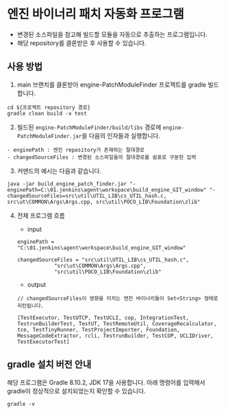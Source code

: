 # 엔진 바이너리 패치 자동화 프로그램

- 변경된 소스파일을 참고해 빌드할 모듈을 자동으로 추출하는 프로그램입니다. 
- 해당 repository를 클론받은 후 사용할 수 있습니다.

## 사용 방법

1. main 브랜치를 클론받아 engine-PatchModuleFinder 프로젝트를 gradle 빌드합니다.
```
cd ${프로젝트 repository 경로}
gradle clean build -x test
```
2. 빌드된 `engine-PatchModuleFinder/build/libs` 경로에 `engine-PatchModuleFinder.jar`을 다음의 인자들과 실행합니다.
```
- enginePath : 엔진 repository가 존재하는 절대경로
- changedSourceFiles : 변경된 소스파일들의 절대경로를 쉼표로 구분한 입력
```
3. 커맨드의 예시는 다음과 같습니다.
```
java -jar build_engine_patch_finder.jar "-enginePath=C:\01.jenkins\agent\workspace\build_engine_GIT_window" "-changedSourceFiles=src\util\UTIL_LIB\cs_UTIL_hash.c, src\ut\COMMON\Args\Args.cpp, src\util\POCO_LIB\Foundation\zlib"
```
4. 전체 프로그램 흐름

	- input
	```
	enginePath = "C:\01.jenkins\agent\workspace\build_engine_GIT_window"
	
	changedSourceFiles = "src\util\UTIL_LIB\cs_UTIL_hash.c", 
				"src\ut\COMMON\Args\Args.cpp", 
				"src\util\POCO_LIB\Foundation\zlib"
	```
	- output
	```
	// changedSourceFiles이 영향을 미치는 엔진 바이너리들이 Set<String> 형태로 리턴됩니다.
	
	[TestExecutor, TestUTCP, TestUCLI, cop, IntegrationTest, TestrunBuilderTest, TestUT, TestRemoteUtil, CoverageRecalculator, tce, TestTinyRunner, TestProjectImporter, Foundation, MessageCodeExtractor, rcli, TestrunBuilder, TestCOP, UCLIDriver, TestExecutorTest]
	```

## gradle 설치 버전 안내

해당 프로그램은 Gradle 8.10.2, JDK 17을 사용합니다.
아래 명령어를 입력해서 gradle이 정상적으로 설치되었는지 확인할 수 있습니다.
```
gradle -v
```